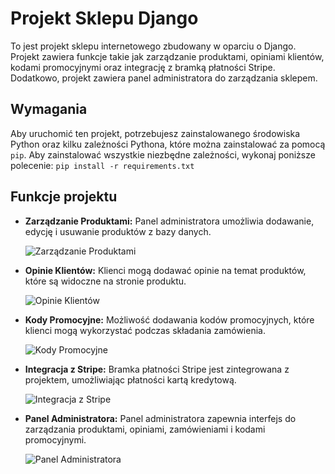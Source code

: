 # Projekt Sklepu Django

To jest projekt sklepu internetowego zbudowany w oparciu o Django. Projekt zawiera funkcje takie jak zarządzanie produktami, opiniami klientów, kodami promocyjnymi oraz integrację z bramką płatności Stripe. Dodatkowo, projekt zawiera panel administratora do zarządzania sklepem.

## Wymagania

Aby uruchomić ten projekt, potrzebujesz zainstalowanego środowiska Python oraz kilku zależności Pythona, które można zainstalować za pomocą `pip`. Aby zainstalować wszystkie niezbędne zależności, wykonaj poniższe polecenie:
```pip install -r requirements.txt```

## Funkcje projektu

- **Zarządzanie Produktami:** Panel administratora umożliwia dodawanie, edycję i usuwanie produktów z bazy danych.
  
  ![Zarządzanie Produktami](link_do_zdjęcia_produktów)

- **Opinie Klientów:** Klienci mogą dodawać opinie na temat produktów, które są widoczne na stronie produktu.
  
  ![Opinie Klientów](link_do_zdjęcia_opinii)

- **Kody Promocyjne:** Możliwość dodawania kodów promocyjnych, które klienci mogą wykorzystać podczas składania zamówienia.
  
  ![Kody Promocyjne](link_do_zdjęcia_kodów_promocyjnych)

- **Integracja z Stripe:** Bramka płatności Stripe jest zintegrowana z projektem, umożliwiając płatności kartą kredytową.
  
  ![Integracja z Stripe](link_do_zdjęcia_stripe)

- **Panel Administratora:** Panel administratora zapewnia interfejs do zarządzania produktami, opiniami, zamówieniami i kodami promocyjnymi.
  
  ![Panel Administratora](link_do_zdjęcia_panelu_administratora)

